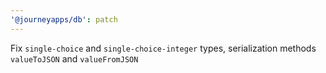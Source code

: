 ```yaml
---
'@journeyapps/db': patch
---
```


Fix `single-choice` and `single-choice-integer` types, serialization methods `valueToJSON` and `valueFromJSON`
